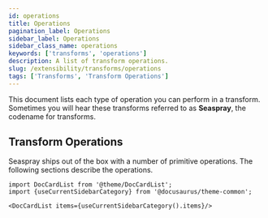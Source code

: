 ```yaml
---
id: operations
title: Operations
pagination_label: Operations
sidebar_label: Operations
sidebar_class_name: operations
keywords: ['transforms', 'operations']
description: A list of transform operations.
slug: /extensibility/transforms/operations
tags: ['Transforms', 'Transform Operations']
---
```


This document lists each type of operation you can perform in a transform. Sometimes you will hear these transforms referred to as **Seaspray**, the codename for transforms.

## Transform Operations

Seaspray ships out of the box with a number of primitive operations. The following sections describe the operations.

```mdx-code-block
import DocCardList from '@theme/DocCardList';
import {useCurrentSidebarCategory} from '@docusaurus/theme-common';

<DocCardList items={useCurrentSidebarCategory().items}/>
```
